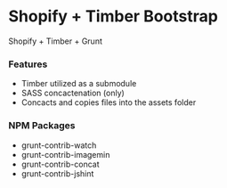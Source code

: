 Shopify + Timber Bootstrap
===

Shopify + Timber + Grunt

### Features

* Timber utilized as a submodule
* SASS concactenation (only)
* Concacts and copies files into the assets folder

### NPM Packages
* grunt-contrib-watch
* grunt-contrib-imagemin
* grunt-contrib-concat
* grunt-contrib-jshint